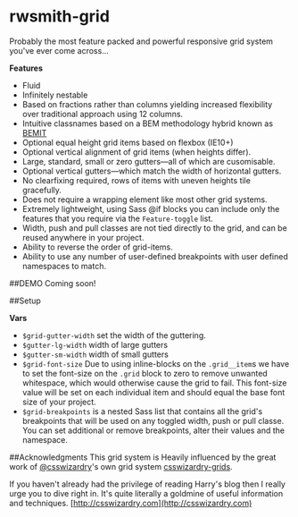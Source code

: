 # rwsmith-grid
Probably the most feature packed and powerful responsive grid system you've 
ever come across&hellip;

**Features**
* Fluid
* Infinitely nestable
* Based on fractions rather than columns yielding increased flexibility over
  traditional approach using 12 columns.
* Intuitive classnames based on a BEM methodology hybrid known as [BEMIT](http://csswizardry.com/2015/08/bemit-taking-the-bem-naming-convention-a-step-further/#responsive-suffixes)
* Optional equal height grid items based on flexbox (IE10+)
* Optional vertical alignment of grid items (when heights differ).
* Large, standard, small or zero gutters&mdash;all of which are cusomisable.
* Optional vertical gutters&mdash;which match the width of horizontal gutters.
* No clearfixing required, rows of items with uneven heights tile gracefully.
* Does not require a wrapping element like most other grid systems.
* Extremely lightweight, using Sass @if blocks you can include only the
  features that you require via the `Feature-toggle` list.
* Width, push and pull classes are not tied directly to the grid, and can be 
  reused anywhere in your project.
* Ability to reverse the order of grid-items.
* Ability to use any number of user-defined breakpoints with user defined
  namespaces to match.

##DEMO
Coming soon!

##Setup

**Vars**
* `$grid-gutter-width` set the width of the guttering.
* `$gutter-lg-width` width of large gutters
* `$gutter-sm-width` width of small gutters
* `$grid-font-size` Due to using inline-blocks on the `.grid__item`s we have to
 set the font-size on the `.grid` block to zero to remove unwanted whitespace,
 which would otherwise cause the grid to fail.  This font-size value will be
 set on each individual item and should equal the base font size of your project.
* `$grid-breakpoints` is a nested Sass list that contains all the grid's 
breakpoints that will be used on any toggled width, push or pull classe. You
can set additional or remove breakpoints, alter their values and the namespace.

##Acknowledgments
This grid system is Heavily influenced by the great work of
[@csswizardry](https://twitter.com/csswizardry])'s own grid system 
[csswizardry-grids](https://github.com/csswizardry/csswizardry-grids).  

If you haven't already had the privilege of reading Harry's blog then I really 
urge you to dive right in.  It's quite literally a goldmine of useful 
information and techniques.
[http://csswizardry.com](http://csswizardry.com)




